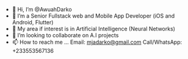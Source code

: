 - 👋 Hi, I’m @AwuahDarko
- 👀 I’m a Senior Fullstack web and Mobile App Developer (iOS and Android, Flutter)
- 🌱 My area if interest is in Artificial Intelligence (Neural Networks)
- 💞️ I’m looking to collaborate on A.I projects
- 📫 How to reach me ... Email: mjadarko@gmail.com Call/WhatsApp: +233553567136

<!---
AwuahDarko/AwuahDarko is a ✨ special ✨ repository because its `README.md` (this file) appears on your GitHub profile.
You can click the Preview link to take a look at your changes.
--->

